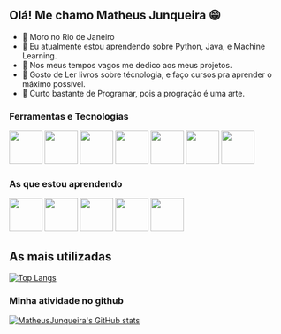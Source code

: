 ## Olá! Me chamo Matheus Junqueira :grin:

- 🌱 Moro no Rio de Janeiro 
- 🌱 Eu atualmente estou aprendendo sobre Python, Java, e Machine Learning.
- 🌱 Nos meus tempos vagos me dedico aos meus projetos.
- 🌱 Gosto de Ler livros sobre técnologia, e faço cursos pra aprender o máximo possível.
- 🌱 Curto bastante de Programar, pois a progração é uma arte.



### Ferramentas e Tecnologias
<img src="https://cdn.jsdelivr.net/gh/devicons/devicon/icons/django/django-original.svg"           width="60" height ="60"  />
<img src="https://cdn.jsdelivr.net/gh/devicons/devicon/icons/python/python-original-wordmark.svg"  width="60" height ="60" />
<img src="https://cdn.jsdelivr.net/gh/devicons/devicon/icons/flask/flask-original-wordmark.svg"     width="60" height ="60"  />
<img src="https://cdn.jsdelivr.net/gh/devicons/devicon/icons/pandas/pandas-original-wordmark.svg"   width="60" height="60" />
<img src="https://cdn.jsdelivr.net/gh/devicons/devicon/icons/pycharm/pycharm-original-wordmark.svg" width="60" height="60" />
<img src="https://cdn.jsdelivr.net/gh/devicons/devicon/icons/vscode/vscode-original-wordmark.svg"    width="60" height="60"/>
<img src="https://cdn.jsdelivr.net/gh/devicons/devicon/icons/intellij/intellij-original-wordmark.svg" width="60" height="60" />



### As que estou aprendendo

<img src="https://cdn.jsdelivr.net/gh/devicons/devicon/icons/java/java-original.svg" width="60" height="60"/> <img src="https://cdn.jsdelivr.net/gh/devicons/devicon/icons/linux/linux-original.svg" width="60" height="60"/>
<img src="https://cdn.jsdelivr.net/gh/devicons/devicon/icons/spring/spring-original-wordmark.svg" width="60" height ="60" />
<img src="https://cdn.jsdelivr.net/gh/devicons/devicon/icons/mysql/mysql-original-wordmark.svg" width="60" height ="60"/>
<img src="https://cdn.jsdelivr.net/gh/devicons/devicon/icons/postgresql/postgresql-original-wordmark.svg" width="60" height="60" />


## As mais utilizadas
[![Top Langs](https://github-readme-stats.vercel.app/api/top-langs/?username=MatheusJunqueiradaSilva)](https://github.com/MatheusJunqueiradaSilva/github-readme-stats)

### Minha atividade no github
[![MatheusJunqueira's GitHub stats](https://github-readme-stats.vercel.app/api?username=MatheusJunqueiradaSilva)](https://github.com/MatheusJunqueiradaSilva/github-readme-stats)
